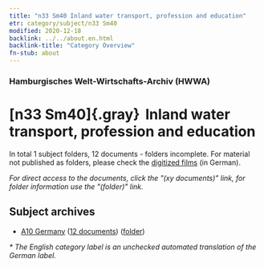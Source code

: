 ```yaml
---
title: "n33 Sm40 Inland water transport, profession and education"
etr: category/subject/n33 Sm40
modified: 2020-12-18
backlink: ../../about.en.html
backlink-title: "Category Overview"
fn-stub: about
---
```


### Hamburgisches Welt-Wirtschafts-Archiv (HWWA)
# [n33 Sm40]{.gray}&#8201; Inland water transport, profession and education&#160; 





In total 1 subject folders, 12 documents - folders incomplete.
For material not published as folders, please check the [digitized films](/film/h1_sh) (in German).

_For direct access to the documents, click the "(xy documents)" link, for folder information use the "(folder)" link._

## Subject archives


- [A10 Germany](../../../geo/about.en.html#A10) (<a href="https://dfg-viewer.de/show/?tx_dlf[id]=https://pm20.zbw.eu/mets/sh/1261xx/126128/2024xx/202466/public.mets.en.xml" target="_blank">12 documents</a>) ([folder](http://purl.org/pressemappe20/folder/sh/126128,202466))


_* The English category label is an unchecked automated translation of the German label._

